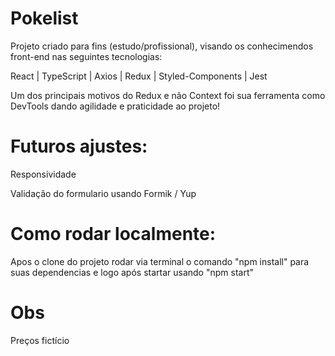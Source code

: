 # Pokelist

Projeto criado para fins (estudo/profissional), visando os conhecimendos front-end nas seguintes tecnologias:

React | TypeScript | Axios | Redux | Styled-Components | Jest

Um dos principais motivos do Redux e não Context foi sua ferramenta como DevTools dando agilidade e praticidade ao projeto!

# Futuros ajustes:

Responsividade

Validação do formulario usando Formik / Yup

# Como rodar localmente:

Apos o clone do projeto rodar via terminal o comando "npm install" para suas dependencias e logo após startar usando "npm start"

# Obs

Preços fictício
